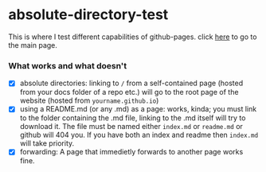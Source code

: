 # absolute-directory-test
This is where I test different capabilities of github-pages. 
click [here](https://qanazoga.com/github-pages-testing) to go to the main page.

### What works and what doesn't
- [x] absolute directories: linking to `/` from a self-contained page (hosted from your docs folder of a repo etc.) will go to the root page of the website (hosted from `yourname.github.io`)
- [x] using a README.md (or any .md) as a page: works, kinda; you must link to the folder containing the .md file, linking to the .md itself will try to download it. The file must be named either `index.md` or `readme.md` or github will 404 you. If you have both an index and readme then `index.md` will take priority. 
- [x] forwarding: A page that immedietly forwards to another page works fine.
